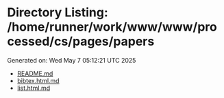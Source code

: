 # Directory Listing: /home/runner/work/www/www/processed/cs/pages/papers
Generated on: Wed May  7 05:12:21 UTC 2025

- [README.md](README.md)
- [bibtex.html.md](bibtex.html.md)
- [list.html.md](list.html.md)
